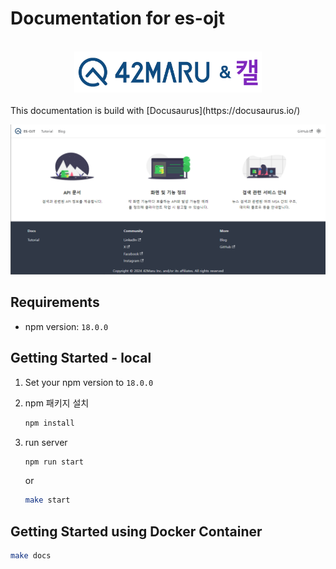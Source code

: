 # Documentation for es-ojt

<div align="center">
<br>
<picture>
  <source media="(prefers-color-scheme: dark)" srcset="images/42maru-cal-white.png" width=300>
  <source media="(prefers-color-scheme: light)" srcset="images/42maru-cal-color.png" width=300>
  <img alt="42MARU and Cal" src="images/42maru-cal-color.png" width=300>
</picture>
<br><br>
<div align="left">
This documentation is build with [Docusaurus](https://docusaurus.io/)

![](./images/docs.PNG)

## Requirements
- npm version: `18.0.0`


## Getting Started - local
1. Set your npm version to `18.0.0`
2. npm 패키지 설치
   ```bash
   npm install
   ```
3. run server

   ```bash
   npm run start
   ```

   or

   ```bash
   make start
   ```

## Getting Started using Docker Container

```bash
make docs
```
